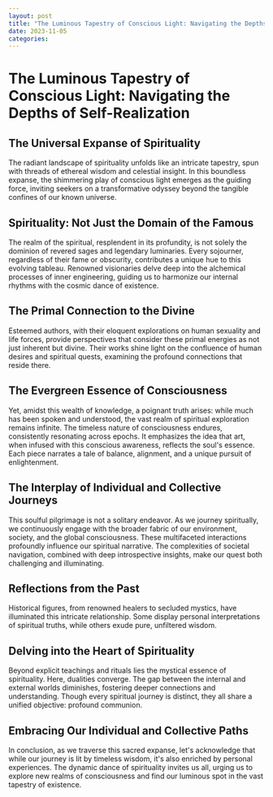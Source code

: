 ```yaml
---
layout: post
title: "The Luminous Tapestry of Conscious Light: Navigating the Depths of Self-Realization"
date: 2023-11-05
categories: 
---
```


# The Luminous Tapestry of Conscious Light: Navigating the Depths of Self-Realization

## The Universal Expanse of Spirituality

The radiant landscape of spirituality unfolds like an intricate tapestry, spun with threads of ethereal wisdom and celestial insight. In this boundless expanse, the shimmering play of conscious light emerges as the guiding force, inviting seekers on a transformative odyssey beyond the tangible confines of our known universe.

## Spirituality: Not Just the Domain of the Famous

The realm of the spiritual, resplendent in its profundity, is not solely the dominion of revered sages and legendary luminaries. Every sojourner, regardless of their fame or obscurity, contributes a unique hue to this evolving tableau. Renowned visionaries delve deep into the alchemical processes of inner engineering, guiding us to harmonize our internal rhythms with the cosmic dance of existence.

## The Primal Connection to the Divine

Esteemed authors, with their eloquent explorations on human sexuality and life forces, provide perspectives that consider these primal energies as not just inherent but divine. Their works shine light on the confluence of human desires and spiritual quests, examining the profound connections that reside there.

## The Evergreen Essence of Consciousness

Yet, amidst this wealth of knowledge, a poignant truth arises: while much has been spoken and understood, the vast realm of spiritual exploration remains infinite. The timeless nature of consciousness endures, consistently resonating across epochs. It emphasizes the idea that art, when infused with this conscious awareness, reflects the soul's essence. Each piece narrates a tale of balance, alignment, and a unique pursuit of enlightenment.

## The Interplay of Individual and Collective Journeys

This soulful pilgrimage is not a solitary endeavor. As we journey spiritually, we continuously engage with the broader fabric of our environment, society, and the global consciousness. These multifaceted interactions profoundly influence our spiritual narrative. The complexities of societal navigation, combined with deep introspective insights, make our quest both challenging and illuminating.

## Reflections from the Past

Historical figures, from renowned healers to secluded mystics, have illuminated this intricate relationship. Some display personal interpretations of spiritual truths, while others exude pure, unfiltered wisdom.

## Delving into the Heart of Spirituality

Beyond explicit teachings and rituals lies the mystical essence of spirituality. Here, dualities converge. The gap between the internal and external worlds diminishes, fostering deeper connections and understanding. Though every spiritual journey is distinct, they all share a unified objective: profound communion.

## Embracing Our Individual and Collective Paths

In conclusion, as we traverse this sacred expanse, let's acknowledge that while our journey is lit by timeless wisdom, it's also enriched by personal experiences. The dynamic dance of spirituality invites us all, urging us to explore new realms of consciousness and find our luminous spot in the vast tapestry of existence.
